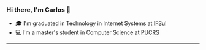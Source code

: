 ### Hi there, I'm Carlos 👋
- 🎓 I'm graduated in Technology in Internet Systems at [IFSul](http://passofundo.ifsul.edu.br/)
- 💻 I'm a master's student in Computer Science at [PUCRS](https://www.pucrs.br/politecnica/programa-de-pos-graduacao-em-ciencia-da-computacao/)

---

<!--
**carloshkayser/carloshkayser** is a ✨ _special_ ✨ repository because its `README.md` (this file) appears on your GitHub profile.

Here are some ideas to get you started:

- 🔭 I’m currently working on ...
- 🌱 I’m currently learning ...
- 👯 I’m looking to collaborate on ...
- 🤔 I’m looking for help with ...
- 💬 Ask me about ...
- 📫 How to reach me: ...
- 😄 Pronouns: ...
- ⚡ Fun fact: ...
-->
